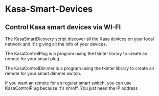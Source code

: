 # Kasa-Smart-Devices

## Control Kasa smart devices via WI-FI

The KasaSmartDicovery script discover all the Kasa devices on your local network and it's giving all the info of your devices.

The KasaControlPlug is a program using the tkinter library to create an remote for your smart plug.

The KasaControlDimmer is a program using the tkinter library to create an remote for your smart dimmer switch.

If you want an remote for an regular smart switch, you can use KasaControlPlug because it's on/off. You just need the IP address
